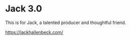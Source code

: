 # Jack 3.0

This is for Jack, a talented producer and thoughtful friend.   

https://jackhallenbeck.com/
